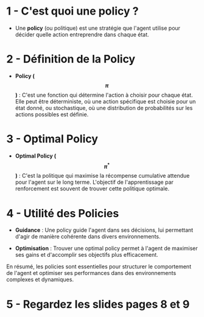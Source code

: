 # 1 - C'est quoi une policy ?
- Une **policy** (ou politique) est une stratégie que l'agent utilise pour décider quelle action entreprendre dans chaque état.

# 2 - **Définition de la Policy**

- **Policy ($$\pi$$)** : C'est une fonction qui détermine l'action à choisir pour chaque état. Elle peut être déterministe, où une action spécifique est choisie pour un état donné, ou stochastique, où une distribution de probabilités sur les actions possibles est définie.

# 3 - **Optimal Policy**

- **Optimal Policy ($$\pi^*$$)** : C'est la politique qui maximise la récompense cumulative attendue pour l'agent sur le long terme. L'objectif de l'apprentissage par renforcement est souvent de trouver cette politique optimale.

# 4 - **Utilité des Policies**

- **Guidance** : Une policy guide l'agent dans ses décisions, lui permettant d'agir de manière cohérente dans divers environnements.
  
- **Optimisation** : Trouver une optimal policy permet à l'agent de maximiser ses gains et d'accomplir ses objectifs plus efficacement.

En résumé, les policies sont essentielles pour structurer le comportement de l'agent et optimiser ses performances dans des environnements complexes et dynamiques.

# 5 - Regardez les slides pages 8 et 9
